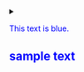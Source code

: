 <details> 
  <summary> 
     <p style="color:#0000FF;">This text is blue. </p>
      <h2> <font color='blue'> sample text</font> 
    </h2>
  </summary>
</details>
